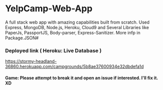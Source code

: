 # YelpCamp-Web-App
A full stack web app with amazing capabilities built from scratch. Used Express, MongoDB, Node.js, Heroku, Cloud9 and Several Libraries like PaperJs, PassportJS, Body-parser, Express-Sanitizer. More infp in Package.JSON# 


### Deployed link ( Heroku: Live Database )
https://stormy-headland-36860.herokuapp.com/campgrounds/5b8ae37600934e32dbdefa1d

#### Game: Please attempt to break it and open an issue if interested. I'll fix it. XD
